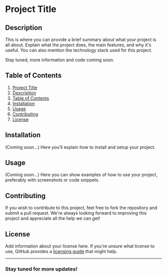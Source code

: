 # Project Title

## Description

This is where you can provide a brief summary about what your project is all about. Explain what the project does, the main features, and why it's useful. You can also mention the technology stack used for this project.

Stay tuned, more information and code coming soon.

## Table of Contents

1. [Project Title](#project-title)
2. [Description](#description)
3. [Table of Contents](#table-of-contents)
4. [Installation](#installation)
5. [Usage](#usage)
6. [Contributing](#contributing)
7. [License](#license)

## Installation

(Coming soon...) Here you'll explain how to install and setup your project.

## Usage 

(Coming soon...) Here you can show examples of how to use your project, preferably with screenshots or code snippets.

## Contributing

If you wish to contribute to this project, feel free to fork the repository and submit a pull request. We're always looking forward to improving this project and appreciate all the help we can get!

## License

Add information about your license here. If you're unsure what license to use, GitHub provides a [licensing guide](https://docs.github.com/en/github/creating-cloning-and-archiving-repositories/licensing-a-repository) that might help.

---

### Stay tuned for more updates!
